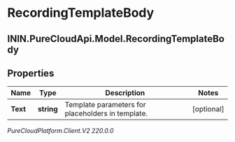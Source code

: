 # RecordingTemplateBody

## ININ.PureCloudApi.Model.RecordingTemplateBody

## Properties

|Name | Type | Description | Notes|
|------------ | ------------- | ------------- | -------------|
| **Text** | **string** | Template parameters for placeholders in template. | [optional] |



_PureCloudPlatform.Client.V2 220.0.0_
